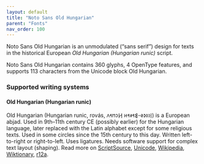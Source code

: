 ```yaml
---
layout: default
title: "Noto Sans Old Hungarian"
parent: "Fonts"
nav_order: 100
---
```

Noto Sans Old Hungarian is an unmodulated (“sans serif”) design for texts in the historical European _Old Hungarian (Hungarian runic)_ script. 

Noto Sans Old Hungarian contains 360 glyphs, 4 OpenType features, and supports 113 characters from the Unicode block Old Hungarian.


### Supported writing systems


#### Old Hungarian (Hungarian runic)

Old Hungarian (Hungarian runic, rovás, <span class='autonym'>𐲥𐳋𐳓𐳉𐳗-𐲘𐳀𐳎𐳀𐳢 𐲢𐳛𐳮𐳀𐳤‎</span>) is a European abjad. Used in 9th–11th century CE (possibly earlier) for the Hungarian language, later replaced with the Latin alphabet except for some religious texts. Used in some circles since the 15th century to this day. Written left-to-right or right-to-left. Uses ligatures. Needs software support for complex text layout (shaping). Read more on [ScriptSource](https://scriptsource.org/scr/Hung), [Unicode](https://www.unicode.org/versions/Unicode13.0.0/ch08.pdf#G33926), [Wikipedia](https://en.wikipedia.org/wiki/ISO_15924:Hung), [Wiktionary](https://en.wiktionary.org/wiki/Category:Old_Hungarian_script), [r12a](https://r12a.github.io/scripts/links?iso=Hung).

